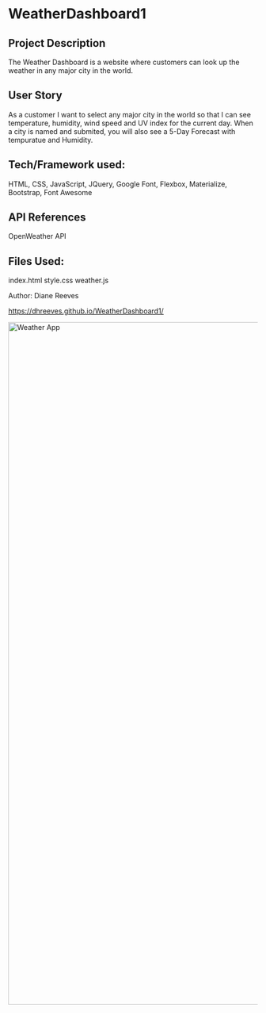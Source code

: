 # WeatherDashboard1

## Project Description
The Weather Dashboard is a website where customers can look up the weather in any major city in the world.

## User Story
As a customer
I want to select any major city in the world
so that I can see temperature, humidity, wind speed and UV index for the current day. 
When a city is named and submited, you will also see a 5-Day Forecast with tempuratue and Humidity.

## Tech/Framework used:
HTML, CSS, JavaScript, JQuery, Google Font, Flexbox, Materialize, Bootstrap, Font Awesome

## API References
OpenWeather API


## Files Used:
index.html
style.css
weather.js


Author: Diane Reeves

https://dhreeves.github.io/WeatherDashboard1/

<img width="1377" alt="Weather App" src="https://user-images.githubusercontent.com/34249881/88244362-36b1d080-cc59-11ea-80fd-c594ae6acfb0.png">
